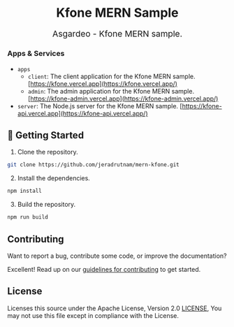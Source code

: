 <p align="center" style="color: #343a40">
  <h1 align="center">Kfone MERN Sample</h1>
</p>
<p align="center" style="font-size: 1.2rem;">Asgardeo - Kfone MERN sample.</p>

### Apps & Services

- `apps`
  - `client`: The client application for the Kfone MERN sample. [https://kfone.vercel.app](https://kfone.vercel.app/)
  - `admin`: The admin application for the Kfone MERN sample.
    [https://kfone-admin.vercel.app](https://kfone-admin.vercel.app/)
- `server`: The Node.js server for the Kfone MERN sample. [https://kfone-api.vercel.app](https://kfone-api.vercel.app/)

## 🚀 Getting Started

1. Clone the repository.

```bash
git clone https://github.com/jeradrutnam/mern-kfone.git
```

2. Install the dependencies.

```bash
npm install
```

3. Build the repository.

```bash
npm run build
```

## Contributing

Want to report a bug, contribute some code, or improve the documentation?

Excellent! Read up on our [guidelines for contributing](./CONTRIBUTING.md) to get started.

## License

Licenses this source under the Apache License, Version 2.0 [LICENSE](./LICENSE), You may not use this file except in
compliance with the License.
